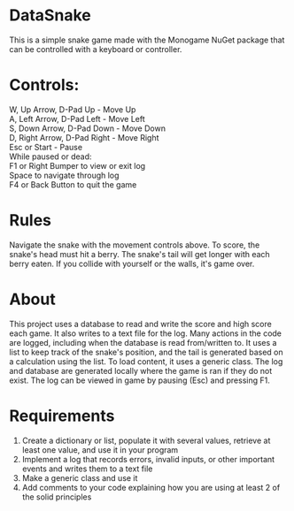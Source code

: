 # DataSnake
This is a simple snake game made with the Monogame NuGet package that can be controlled with a keyboard or controller.

# Controls:
W, Up Arrow, D-Pad Up - Move Up  
A, Left Arrow, D-Pad Left - Move Left  
S, Down Arrow, D-Pad Down - Move Down  
D, Right Arrow, D-Pad Right - Move Right  
Esc or Start - Pause  
While paused or dead:  
F1 or Right Bumper to view or exit log  
Space to navigate through log  
F4 or Back Button to quit the game  

# Rules
Navigate the snake with the movement controls above. To score, the snake's head must hit a berry. The snake's tail will get longer with each berry eaten. If you collide with yourself or the walls, it's game over.

# About
This project uses a database to read and write the score and high score each game. It also writes to a text file for the log. Many actions in the code are logged, including when the database is read from/written to. It uses a list to keep track of the snake's position, and the tail is generated based on a calculation using the list. To load content, it uses a generic class. The log and database are generated locally where the game is ran if they do not exist. The log can be viewed in game by pausing (Esc) and pressing F1.

# Requirements
1. Create a dictionary or list, populate it with several values, retrieve at least one value, and use it in your program  
2. Implement a log that records errors, invalid inputs, or other important events and writes them to a text file  
3. Make a generic class and use it  
4. Add comments to your code explaining how you are using at least 2 of the solid principles